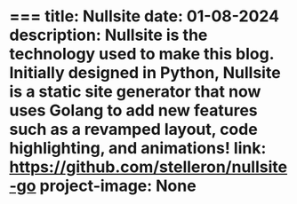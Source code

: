 === 
title: Nullsite
date: 01-08-2024
description: Nullsite is the technology used to make this blog. Initially designed in Python, Nullsite is a static site generator that now uses Golang to add new features such as a revamped layout, code highlighting, and animations!
link: https://github.com/stelleron/nullsite-go 
project-image: None
=== 